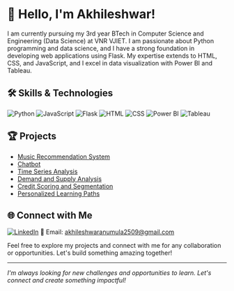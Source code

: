 # 👋 Hello, I'm Akhileshwar!

I am currently pursuing my 3rd year BTech in Computer Science and Engineering (Data Science) at VNR VJIET. I am passionate about Python programming and data science, and I have a strong foundation in developing web applications using Flask. My expertise extends to HTML, CSS, and JavaScript, and I excel in data visualization with Power BI and Tableau.

## 🛠️ Skills & Technologies

![Python](https://img.shields.io/badge/-Python-3776AB?style=flat&logo=python&logoColor=white)
![JavaScript](https://img.shields.io/badge/-JavaScript-F7DF1E?style=flat&logo=javascript&logoColor=black)
![Flask](https://img.shields.io/badge/-Flask-000000?style=flat&logo=flask&logoColor=white)
![HTML](https://img.shields.io/badge/-HTML-E34F26?style=flat&logo=html5&logoColor=white)
![CSS](https://img.shields.io/badge/-CSS-1572B6?style=flat&logo=css3&logoColor=white)
![Power BI](https://img.shields.io/badge/-Power%20BI-F2C300?style=flat&logo=powerbi&logoColor=white)
![Tableau](https://img.shields.io/badge/-Tableau-E97627?style=flat&logo=tableau&logoColor=white)

## 🏆 Projects

- [Music Recommendation System](#music-recommendation-system)
- [Chatbot](#chatbot)
- [Time Series Analysis](#time-series-analysis)
- [Demand and Supply Analysis](#demand-and-supply-analysis)
- [Credit Scoring and Segmentation](#credit-scoring-and-segmentation)
- [Personalized Learning Paths](#personalized-learning-paths)


## 🌐 Connect with Me

[![LinkedIn](https://img.shields.io/badge/LinkedIn-0A66C2?style=flat&logo=linkedin&logoColor=white)](https://www.linkedin.com/in/akhileshwar-anumula-8a2760252)
📧 Email: [akhileshwaranumula2509@gmail.com](mailto:akhileshwaranumula2509@gmail.com)

Feel free to explore my projects and connect with me for any collaboration or opportunities. Let's build something amazing together!

---

*I'm always looking for new challenges and opportunities to learn. Let's connect and create something impactful!*
